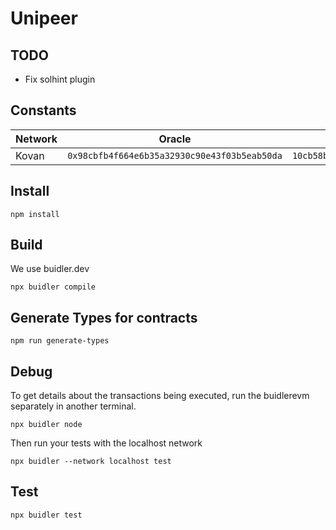 # Unipeer

## TODO

* Fix solhint plugin

## Constants

| Network | Oracle | Job Id |
|---------|--------|--------|
| Kovan | `0x98cbfb4f664e6b35a32930c90e43f03b5eab50da` | `10cb58b1b1cc43268d0928f62cec31bb` |

## Install

```
npm install
```

## Build

We use buidler.dev

```
npx buidler compile
```

## Generate Types for contracts

```
npm run generate-types
```

## Debug

To get details about the transactions being executed, run the buidlerevm
separately in another terminal.

```
npx buidler node
```

Then run your tests with the localhost network

```
npx buidler --network localhost test
```

## Test

```
npx buidler test
```
